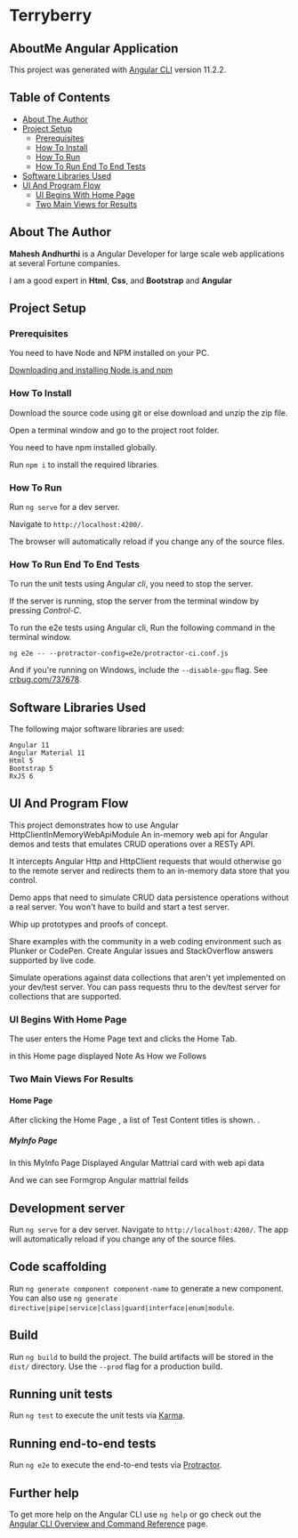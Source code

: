 



# Terryberry

## AboutMe Angular Application

This project was generated with [Angular CLI](https://github.com/angular/angular-cli) version 11.2.2.

## Table of Contents
- [About The Author](#about-the-author)
- [Project Setup](#project-setup)
  * [Prerequisites](#prerequisites)
  * [How To Install](#how-to-install)
  * [How To Run](#how-to-run)
  * [How To Run End To End Tests](#how-to-run-end-to-end-tests)
- [Software Libraries Used](#software-libraries-used)
- [UI And Program Flow](#ui-and-program-flow)
  * [UI Begins With Home Page](#ui-begins-with-Home-Page)
  * [Two Main Views for Results](#two-main-views-for-results)





## About The Author

**Mahesh Andhurthi** is a Angular Developer for large scale web applications at several Fortune companies.

I am a good expert in **Html**, **Css**, and **Bootstrap** and **Angular** 


## Project Setup

### Prerequisites

You need to have Node and NPM installed on your PC.

[Downloading and installing Node.js and npm](https://docs.npmjs.com/downloading-and-installing-node-js-and-npm)

### How To Install

Download the source code using git or else download and unzip the zip file.

Open a terminal window and go to the project root folder.

You need to have npm installed globally.

Run `npm i` to install the required libraries.

### How To Run

Run `ng serve` for a dev server.

Navigate to `http://localhost:4200/`.

The browser will automatically reload if you change any of the source files.

### How To Run End To End Tests

To run the unit tests using Angular *cli*, you need to stop the server.
 
If the server is running, stop the server from the terminal window by pressing *Control-C*.

To run the e2e tests using Angular cli, Run the following command in the terminal window.

`ng e2e -- --protractor-config=e2e/protractor-ci.conf.js`

And if you're running on Windows,
include the `--disable-gpu` flag. See [crbug.com/737678](https://bugs.chromium.org/p/chromium/issues/detail?id=737678).

## Software Libraries Used

The following major software libraries are used:
```text
Angular 11
Angular Material 11
Html 5
Bootstrap 5
RxJS 6
```

## UI And Program Flow

This project demonstrates how to use Angular HttpClientInMemoryWebApiModule
An in-memory web api for Angular demos and tests that emulates CRUD operations over a RESTy API.

It intercepts Angular Http and HttpClient requests that would otherwise go to the remote server and redirects them to an in-memory data store that you control.

Demo apps that need to simulate CRUD data persistence operations without a real server. You won't have to build and start a test server.

Whip up prototypes and proofs of concept.

Share examples with the community in a web coding environment such as Plunker or CodePen. Create Angular issues and StackOverflow answers supported by live code.

Simulate operations against data collections that aren't yet implemented on your dev/test server. You can pass requests thru to the dev/test server for collections that are supported.

### UI Begins With Home Page 

The user enters the Home Page text and clicks the Home Tab.

in this Home page displayed Note As How we Follows  

### Two Main Views For Results

#### Home Page 

After clicking the Home Page , a list of Test Content titles is shown. .



##### MyInfo Page 

In this MyInfo Page Displayed Angular Mattrial card with web api data 

And we can see Formgrop Angular mattrial feilds 
















## Development server

Run `ng serve` for a dev server. Navigate to `http://localhost:4200/`. The app will automatically reload if you change any of the source files.

## Code scaffolding

Run `ng generate component component-name` to generate a new component. You can also use `ng generate directive|pipe|service|class|guard|interface|enum|module`.

## Build

Run `ng build` to build the project. The build artifacts will be stored in the `dist/` directory. Use the `--prod` flag for a production build.

## Running unit tests

Run `ng test` to execute the unit tests via [Karma](https://karma-runner.github.io).

## Running end-to-end tests

Run `ng e2e` to execute the end-to-end tests via [Protractor](http://www.protractortest.org/).

## Further help

To get more help on the Angular CLI use `ng help` or go check out the [Angular CLI Overview and Command Reference](https://angular.io/cli) page.
